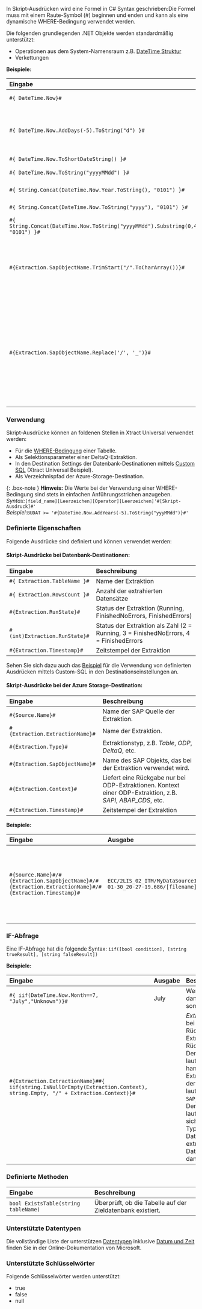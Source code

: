 
In Skript-Ausdrücken wird eine Formel in C# Syntax geschrieben:Die Formel muss mit einem Raute-Symbol (#) beginnen und enden und kann als eine dynamische WHERE-Bedingung verwendet werden.

Die folgenden grundlegenden .NET Objekte werden standardmäßig unterstützt:
- Operationen aus dem System-Namensraum z.B. [DateTime Struktur](https://docs.microsoft.com/de-DE/dotnet/api/system.datetime?view=net-5.0)
- Verkettungen

**Beispiele:** 

|Eingabe|Ausgabe|Beschreibung|
|:---|:---|:---|
|```#{ DateTime.Now}#``` | DD.MM.YYYY HH:MM:SS | Jetziges Datum und Zeitstempel  |
| ```#{ DateTime.Now.AddDays(-5).ToString("d") }#```     							  | DD.MM.YYYY          | Datum vor 5 Tagen. Wenn heutiges Datum 10.01.2020, dann wird 05.01.2020 ausgegeben.|
| ```#{ DateTime.Now.ToShortDateString() }#```                                        | DD.MM.YYYY        | Jetziges Datum  |
| ```#{ DateTime.Now.ToString("yyyyMMdd") }#```                                       | yyyyMMdd            | Jetziges Datum im SAP-Format |
| ```#{ String.Concat(DateTime.Now.Year.ToString(), "0101") }#```                     | yyyy0101            | Jetziges Jahr mit "0101" verketten |
| ```#{ String.Concat(DateTime.Now.ToString("yyyy"), "0101") }#```                    | yyyy0101            | Jetziges Jahr mit "0101" verketten |
| ```#{ String.Concat(DateTime.Now.ToString("yyyyMMdd").Substring(0,4), "0101") }#``` | yyyy0101            | Jetziges Jahr mit "0101" verketten |
|```#{Extraction.SapObjectName.TrimStart("/".ToCharArray())}# ```                    | BIO/TMATERIAL | Entfernt einen führenden Schrägstrich, z.B. bei /BIO/TMATERIAL, damit kein leeres Verzeichnis angelegt wird.
|```#{Extraction.SapObjectName.Replace('/', '_')}#``` | _BIO_TMATERIAL | Entfernt alle Schrägstriche eines SAP Objekts, z.B. /BIO/TMATERIAL. Dadurch wird verhindert, dass die Schrägstriche innerhalb des Namens des SAP Objekts, nicht als Verzeichnistrenner interpretiert werden.         |


### Verwendung

Skript-Ausdrücke können an foldenen Stellen in Xtract Universal verwendet werden:
- Für die [WHERE-Bedingung](../table/where-bedingung) einer Tabelle.
- Als Selektionsparameter einer DeltaQ-Extraktion.
- In den Destination Settings der Datenbank-Destinationen mittels [Custom SQL](https://help.theobald-software.com/de/xtract-universal/xu-destinationen/microsoft-sql-server/sql-server-custom-sql) (Xtract Universal Beispiel). 
- Als Verzeichnispfad der Azure-Storage-Destination.

{: .box-note }
**Hinweis:** Die Werte bei der Verwendung einer WHERE-Bedingung sind stets in einfachen Anführungsstrichen anzugeben.<br>
*Syntax:*```[field_name][Leerzeichen][Operator][Leerzeichen]'#[Skript-Ausdruck]#'```<br>
*Beispiel:*```BUDAT >= '#{DateTime.Now.AddYears(-5).ToString("yyyMMdd")}#'```


### Definierte Eigenschaften

Folgende Ausdrücke sind definiert und können verwendet werden: 

#### Skript-Ausdrücke bei Datenbank-Destinationen:

| Eingabe                           | Beschreibung                                                                         |
|:--------------------------------------|:------------------------------------------------------------------------------|
| ```#{ Extraction.TableName }#``` | Name der Extraktion |
| ```#{ Extraction.RowsCount }#``` | Anzahl der extrahierten Datensätze |
| ```#{Extraction.RunState}#``` | Status der Extraktion (Running, FinishedNoErrors, FinishedErrors) |
| ```#(int)Extraction.RunState}#``` | Status der Extraktion als Zahl (2 = Running, 3 = FinishedNoErrors, 4 = FinishedErrors |
| ```#{Extraction.Timestamp}#``` | Zeitstempel der Extraktion |

Sehen Sie sich dazu auch das [Beispiel](https://help.theobald-software.com/de/xtract-universal/xu-destinationen/microsoft-sql-server/sql-server-custom-sql) für die Verwendung von definierten Ausdrücken mittels Custom-SQL in den Destinationseinstellungen an.

#### Skript-Ausdrücke bei der Azure Storage-Destination:

| Eingabe                                                   | Beschreibung|
|:--------------------------------------------------------|:-----------|
|```#{Source.Name}# ```|  Name der SAP Quelle der Extraktion.|
|```#{Extraction.ExtractionName}# ```| Name der Extraktion. |
|```#{Extraction.Type}# ```|  Extraktionstyp, z.B. *Table*, *ODP*, *DeltaQ*, etc. |
|```#{Extraction.SapObjectName}# ```|  Name des SAP Objekts, das bei der Extraktion verwendet wird. |
|```#{Extraction.Context}# ```|  Liefert eine Rückgabe nur bei ODP-Extraktionen. Kontext einer ODP-Extraktion, z.B. *SAPI*, *ABAP_CDS*, etc. |
|```#{Extraction.Timestamp}# ```|  Zeitstempel der Extraktion  |


**Beispiele:** 

| Eingabe                                                   | Ausgabe   | Beschreibung|
|:--------------------------------------------------------|:---------|:-------|
|```#{Source.Name}#/#{Extraction.SapObjectName}#/#{Extraction.ExtractionName}#/#{Extraction.Timestamp}# ```| ```ECC/2LIS_02_ITM/MyDataSource1/2021-01-30_20-27-19.686/[filename]```   | Annahme: Die SAP Quelle lautet *ECC*, es wird die SAP DataSource *2LIS_02_ITM* extrahiert und der Name der Extraktion lautet *MyDataSource1*.

### IF-Abfrage

Eine IF-Abfrage hat die folgende Syntax: ```iif([bool condition], [string trueResult], [string falseResult])```

**Beispiele:** 

| Eingabe                                                | Ausgabe   |   Beschreibung |
|:---|:---|:---|
|```#{ iif(DateTime.Now.Month==7, "July","Unknown")}#``` | July   | Wenn wir im 7. Monat sind, dann wird "July" ausgeben, sonst "Unknown"
|```#{Extraction.ExtractionName}##{ iif(string.IsNullOrEmpty(Extraction.Context), string.Empty, "/" + Extraction.Context)}#```|| *Extraction.Context* liefert nur bei ODP-Extraktionen eine Rückgabe. Bei allen anderen Extraktionstypen ist die Rückgabe leer. Annahme: Der Name der Extraktion lautet 'SAP_1' und es handelt sich um eine Extraktion vom Typ 'Table'; der erzeugte Dateipfad lautet dann: ```SAP_1/[filename]```. Annahme: Der Name der Extraktion lautet 'SAP_2', es handelt sich um eine Extraktion vom Typ 'ODP' und eine DataSource (SAPI) wird extrahiert; der erzeugte Dateipfad lautet dann:```SAP_2/SAPI/[filename]```. 

### Definierte Methoden

|    Eingabe                        | Beschreibung                                                                         |
|:--------------------------------------|:------------------------------------------------------------------------------|
| ```bool ExistsTable(string tableName)``` | Überprüft, ob die Tabelle auf der Zieldatenbank existiert.|


### Unterstützte Datentypen

Die vollständige Liste der unterstützen [Datentypen](https://docs.microsoft.com/de-de/dotnet/api/system?redirectedfrom=MSDN&view=netframework-4.7.2) inklusive [Datum und Zeit](https://docs.microsoft.com/de-de/dotnet/standard/base-types/custom-date-and-time-format-strings) finden Sie in der Online-Dokumentation von Microsoft.


### Unterstützte Schlüsselwörter 

Folgende Schlüsselwörter werden unterstützt: 
- true 
- false 
- null


